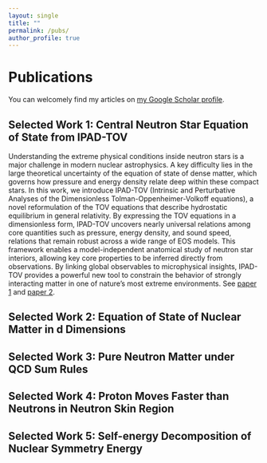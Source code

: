 ```yaml
---
layout: single
title: ""
permalink: /pubs/
author_profile: true
---
```


# Publications

You can welcomely find my articles on <a href="https://scholar.google.com/citations?hl=en&user=Sji0PwMAAAAJ&view_op=list_works&sortby=pubdate" target="_blank">my Google Scholar profile</a>.


## Selected Work 1: Central Neutron Star Equation of State from IPAD-TOV

Understanding the extreme physical conditions inside neutron stars is a major challenge in modern nuclear astrophysics. A key difficulty lies in the large theoretical uncertainty of the equation of state of dense matter, which governs how pressure and energy density relate deep within these compact stars. In this work, we introduce IPAD-TOV (Intrinsic and Perturbative Analyses of the Dimensionless Tolman-Oppenheimer-Volkoff equations), a novel reformulation of the TOV equations that describe hydrostatic equilibrium in general relativity. By expressing the TOV equations in a dimensionless form, IPAD-TOV uncovers nearly universal relations among core quantities such as pressure, energy density, and sound speed, relations that remain robust across a wide range of EOS models. This framework enables a model-independent anatomical study of neutron star interiors, allowing key core properties to be inferred directly from observations. By linking global observables to microphysical insights, IPAD-TOV provides a powerful new tool to constrain the behavior of strongly interacting matter in one of nature’s most extreme environments. See <a href="[https://scholar.google.com/citations?hl=en&user=Sji0PwMAAAAJ&view_op=list_works&sortby=pubdate](https://iopscience.iop.org/article/10.3847/1538-4357/acdef0/meta)" target="_blank">paper 1</a> and <a href="[https://scholar.google.com/citations?hl=en&user=Sji0PwMAAAAJ&view_op=list_works&sortby=pubdate](https://link.springer.com/article/10.1140/epja/s10050-025-01507-7)" target="_blank">paper 2</a>.



## Selected Work 2: Equation of State of Nuclear Matter in d Dimensions

## Selected Work 3: Pure Neutron Matter under QCD Sum Rules

## Selected Work 4: Proton Moves Faster than Neutrons in Neutron Skin Region

## Selected Work 5: Self-energy Decomposition of Nuclear Symmetry Energy 


